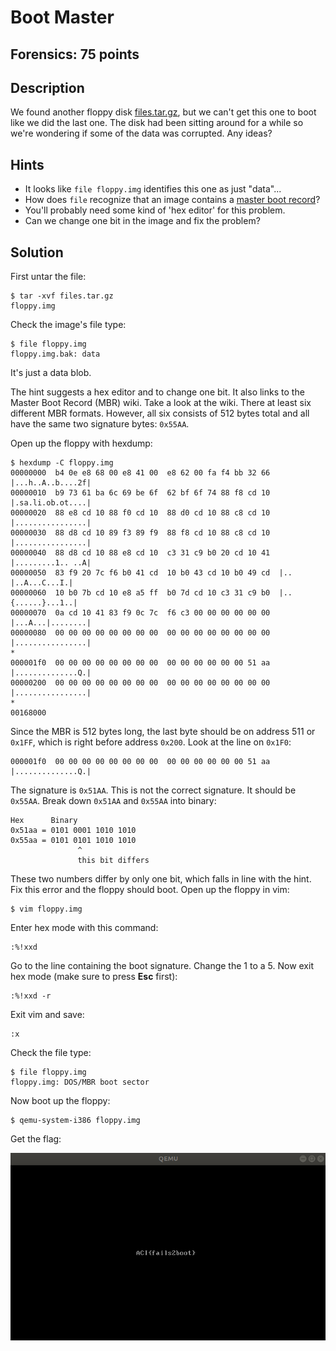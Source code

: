 # Boot Master

## Forensics: 75 points

## Description

We found another floppy disk [files.tar.gz](./files.tar.gz), but we can't get this one to boot like we did the last one. The disk had been sitting around for a while so we're wondering if some of the data was corrupted. Any ideas?

## Hints

* It looks like `file floppy.img` identifies this one as just "data"...
* How does `file` recognize that an image contains a [master boot record](https://en.wikipedia.org/wiki/Master_boot_record)?
* You'll probably need some kind of 'hex editor' for this problem.
* Can we change one bit in the image and fix the problem?

## Solution
First untar the file:
```
$ tar -xvf files.tar.gz 
floppy.img
```

Check the image's file type:
```
$ file floppy.img
floppy.img.bak: data
```

It's just a data blob.

The hint suggests a hex editor and to change one bit. It also links to the Master Boot Record (MBR) wiki. Take a look at the wiki. There at least six different MBR formats. However, all six consists of 512 bytes total and all have the same two signature bytes: `0x55AA`. 

Open up the floppy with hexdump:
```
$ hexdump -C floppy.img
00000000  b4 0e e8 68 00 e8 41 00  e8 62 00 fa f4 bb 32 66  |...h..A..b....2f|
00000010  b9 73 61 ba 6c 69 be 6f  62 bf 6f 74 88 f8 cd 10  |.sa.li.ob.ot....|
00000020  88 e8 cd 10 88 f0 cd 10  88 d0 cd 10 88 c8 cd 10  |................|
00000030  88 d8 cd 10 89 f3 89 f9  88 f8 cd 10 88 c8 cd 10  |................|
00000040  88 d8 cd 10 88 e8 cd 10  c3 31 c9 b0 20 cd 10 41  |.........1.. ..A|
00000050  83 f9 20 7c f6 b0 41 cd  10 b0 43 cd 10 b0 49 cd  |.. |..A...C...I.|
00000060  10 b0 7b cd 10 e8 a5 ff  b0 7d cd 10 c3 31 c9 b0  |..{......}...1..|
00000070  0a cd 10 41 83 f9 0c 7c  f6 c3 00 00 00 00 00 00  |...A...|........|
00000080  00 00 00 00 00 00 00 00  00 00 00 00 00 00 00 00  |................|
*
000001f0  00 00 00 00 00 00 00 00  00 00 00 00 00 00 51 aa  |..............Q.|
00000200  00 00 00 00 00 00 00 00  00 00 00 00 00 00 00 00  |................|
*
00168000
```

Since the MBR is 512 bytes long, the last byte should be on address 511 or `0x1FF`, which is right before address `0x200`. Look at the line on `0x1F0`: 
```
000001f0  00 00 00 00 00 00 00 00  00 00 00 00 00 00 51 aa  |..............Q.|
```

The signature is `0x51AA`. This is not the correct signature. It should be `0x55AA`. Break down `0x51AA` and `0x55AA` into binary:
```
Hex      Binary
0x51aa = 0101 0001 1010 1010
0x55aa = 0101 0101 1010 1010
               ^
               this bit differs
```
These two numbers differ by only one bit, which falls in line with the hint. Fix this error and the floppy should boot. Open up the floppy in vim:
```
$ vim floppy.img
```

Enter hex mode with this command:
```
:%!xxd
```

Go to the line containing the boot signature. Change the 1 to a 5. Now exit hex mode (make sure to press **Esc** first):
```
:%!xxd -r
```

Exit vim and save:
```
:x
```

Check the file type:
```
$ file floppy.img
floppy.img: DOS/MBR boot sector
```

Now boot up the floppy:
```
$ qemu-system-i386 floppy.img
```

Get the flag:

![bootimage](bootmaster.png)
